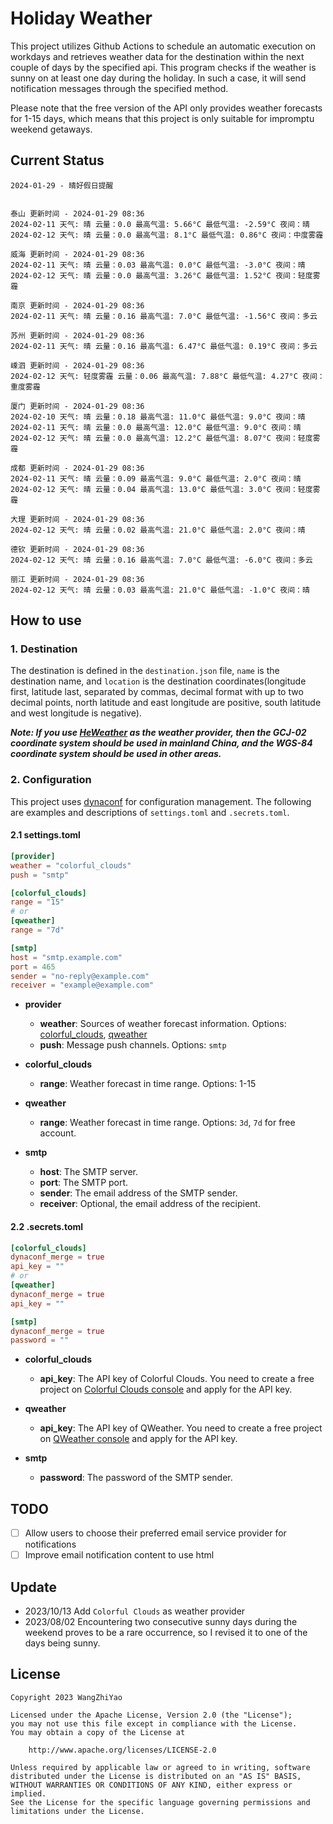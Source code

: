 # Holiday Weather

This project utilizes Github Actions to schedule an automatic execution on workdays and retrieves weather data for the destination within the next couple of days by the  specified api.
This program checks if the weather is sunny on at least one day during the holiday. In such a case, it will send notification messages through the specified method.

Please note that the free version of the API only provides weather forecasts for 1-15 days, which means that this project is only suitable for impromptu weekend getaways.

## Current Status

```
2024-01-29 - 晴好假日提醒


泰山 更新时间 - 2024-01-29 08:36
2024-02-11 天气: 晴 云量：0.0 最高气温: 5.66°C 最低气温: -2.59°C 夜间：晴
2024-02-12 天气: 晴 云量：0.0 最高气温: 8.1°C 最低气温: 0.86°C 夜间：中度雾霾

威海 更新时间 - 2024-01-29 08:36
2024-02-11 天气: 晴 云量：0.03 最高气温: 0.0°C 最低气温: -3.0°C 夜间：晴
2024-02-12 天气: 晴 云量：0.0 最高气温: 3.26°C 最低气温: 1.52°C 夜间：轻度雾霾

南京 更新时间 - 2024-01-29 08:36
2024-02-11 天气: 晴 云量：0.16 最高气温: 7.0°C 最低气温: -1.56°C 夜间：多云

苏州 更新时间 - 2024-01-29 08:36
2024-02-11 天气: 晴 云量：0.16 最高气温: 6.47°C 最低气温: 0.19°C 夜间：多云

嵊泗 更新时间 - 2024-01-29 08:36
2024-02-12 天气: 轻度雾霾 云量：0.06 最高气温: 7.88°C 最低气温: 4.27°C 夜间：重度雾霾

厦门 更新时间 - 2024-01-29 08:36
2024-02-10 天气: 晴 云量：0.18 最高气温: 11.0°C 最低气温: 9.0°C 夜间：晴
2024-02-11 天气: 晴 云量：0.0 最高气温: 12.0°C 最低气温: 9.0°C 夜间：晴
2024-02-12 天气: 晴 云量：0.0 最高气温: 12.2°C 最低气温: 8.07°C 夜间：轻度雾霾

成都 更新时间 - 2024-01-29 08:36
2024-02-11 天气: 晴 云量：0.09 最高气温: 9.0°C 最低气温: 2.0°C 夜间：晴
2024-02-12 天气: 晴 云量：0.04 最高气温: 13.0°C 最低气温: 3.0°C 夜间：轻度雾霾

大理 更新时间 - 2024-01-29 08:36
2024-02-12 天气: 晴 云量：0.02 最高气温: 21.0°C 最低气温: 2.0°C 夜间：晴

德钦 更新时间 - 2024-01-29 08:36
2024-02-12 天气: 晴 云量：0.16 最高气温: 7.0°C 最低气温: -6.0°C 夜间：多云

丽江 更新时间 - 2024-01-29 08:36
2024-02-12 天气: 晴 云量：0.03 最高气温: 21.0°C 最低气温: -1.0°C 夜间：晴

```

## How to use

### 1. Destination

The destination is defined in the `destination.json` file, `name` is the destination name, and `location` is the destination coordinates(longitude first, latitude last, separated by commas, decimal format with up to two decimal points, north latitude and east longitude are positive, south latitude and west longitude is negative).

***Note: If you use [HeWeather](https://dev.qweather.com/docs/) as the weather provider, then the GCJ-02 coordinate system should be used in mainland China, and the WGS-84 coordinate system should be used in other areas.***

### 2. Configuration

This project uses [dynaconf](https://github.com/dynaconf/dynaconf) for configuration management. The following are examples and descriptions of `settings.toml`  and `.secrets.toml`.

#### 2.1 settings.toml

```toml
[provider]
weather = "colorful_clouds"
push = "smtp"

[colorful_clouds]
range = "15"
# or
[qweather]
range = "7d"

[smtp]
host = "smtp.example.com"
port = 465
sender = "no-reply@example.com"
receiver = "example@example.com"
```
- **provider**
  - **weather**: Sources of weather forecast information. Options: [colorful_clouds](https://docs.caiyunapp.com/docs/daily), [qweather](https://dev.qweather.com/docs/api/weather/weather-daily-forecast/)
  - **push**: Message push channels. Options: `smtp`

- **colorful_clouds**
  - **range**:  Weather forecast in time range. Options: 1-15

- **qweather**
  - **range**: Weather forecast in time range. Options: `3d`, `7d` for free account.

- **smtp**
  - **host**: The SMTP server.
  - **port**: The SMTP port.
  - **sender**: The email address of the SMTP sender.
  - **receiver**: Optional, the email address of the recipient.

#### 2.2 .secrets.toml

```toml
[colorful_clouds]
dynaconf_merge = true
api_key = ""
# or
[qweather]
dynaconf_merge = true
api_key = ""

[smtp]
dynaconf_merge = true
password = ""
```

- **colorful_clouds**
  - **api_key**:  The API key of Colorful Clouds. You need to create a free project on [Colorful Clouds console](https://platform.caiyunapp.com/dashboard/index) and apply for the API key.

- **qweather**
  - **api_key**: The API key of QWeather. You need to create a free project on [QWeather console](https://console.qweather.com/#/console) and apply for the API key.

- **smtp**
  - **password**: The password of the SMTP sender.


## TODO

- [ ] Allow users to choose their preferred email service provider for notifications
- [ ] Improve email notification content to use html

## Update
- 2023/10/13 Add `Colorful Clouds` as weather provider 
- 2023/08/02 Encountering two consecutive sunny days during the weekend proves to be a rare occurrence, so I revised it to one of the days being sunny.

## License

    Copyright 2023 WangZhiYao
    
    Licensed under the Apache License, Version 2.0 (the "License");
    you may not use this file except in compliance with the License.
    You may obtain a copy of the License at
    
        http://www.apache.org/licenses/LICENSE-2.0
    
    Unless required by applicable law or agreed to in writing, software
    distributed under the License is distributed on an "AS IS" BASIS,
    WITHOUT WARRANTIES OR CONDITIONS OF ANY KIND, either express or implied.
    See the License for the specific language governing permissions and
    limitations under the License.
